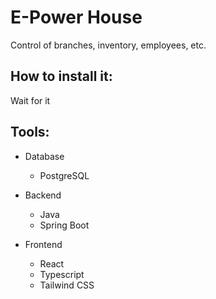 # E-Power House

Control of branches, inventory, employees, etc.

## How to install it:

Wait for it

## Tools:

* Database
    * PostgreSQL

* Backend
    * Java
    * Spring Boot

* Frontend
    * React
    * Typescript
    * Tailwind CSS